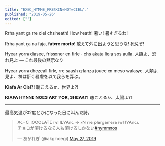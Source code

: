 ```yaml
---
title: "EXEC_HYMME_FREAKIN=HOT=CIEL/."
published: "2019-05-26"
edited: [""]
---
```


Rrha yant ga rre ciel chs heath! How heath!
暑い! 暑すぎるわ!

Rrha yant ga na faja, **fatere morto**!
敢えて外に出ようと思うな! 死ぬぞ!

Hyear yorra diasee, frissoner en firle - chs akata liera sos aulla.
人類よ、恐れ見よ ― これ最後の黙示なり

Hyear yorra dhezeall firle,
rre saash grlanza jouee en meso walasye.
人類よ見よ、神は斯く暴虐を以て我らを弄ぶ。

**Kiafa Ar Ciel?!**
聴こえるか、世界よ?!

**KIAFA HYNNE NOES ART YOR, SHEAK?!**
聴こえるか、太陽よ?!

---

最高気温が32度とかになった日に叫んだ詩。

<blockquote class="twitter-tweet"><p lang="ja" dir="ltr">Xc=CHOCOLATE iwl lLYAnc -&gt; xN rre plargamera iwl lYAnc/.<br>チョコが溶けるなら人も溶けるしかない<a href="https://twitter.com/hashtag/hymmnos?src=hash&amp;ref_src=twsrc%5Etfw">#hymmnos</a></p>&mdash; あかれぎ (@akgmoegi) <a href="https://twitter.com/akgmoegi/status/1132994529634603009?ref_src=twsrc%5Etfw">May 27, 2019</a></blockquote> <script async src="https://platform.twitter.com/widgets.js" charset="utf-8"></script>

